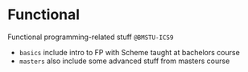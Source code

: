 # Functional
Functional programming-related stuff `@BMSTU-ICS9`

- `basics` include intro to FP with Scheme taught at bachelors course
- `masters` also include some advanced stuff from masters course
